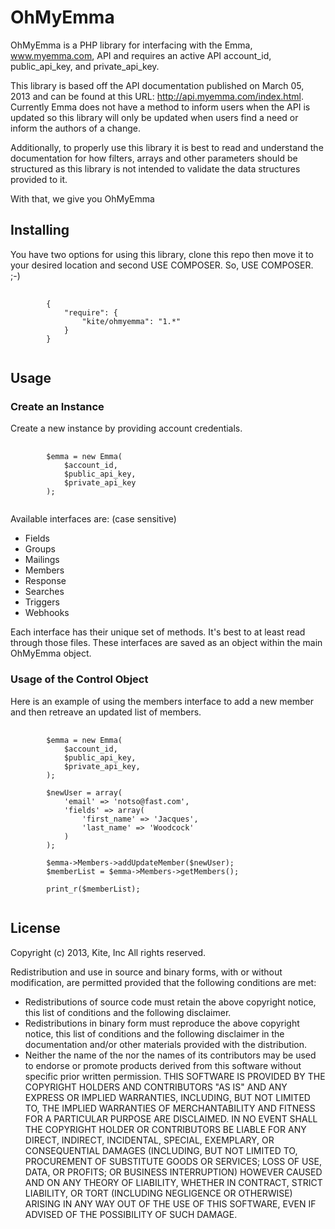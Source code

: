 OhMyEmma
========

OhMyEmma is a PHP library for interfacing with the Emma, www.myemma.com, API and
requires an active API account_id, public_api_key, and private_api_key.

This library is based off the API documentation published on March 05, 2013 and
can be found at this URL: http://api.myemma.com/index.html. Currently Emma does
not have a method to inform users when the API is updated so this library will
only be updated when users find a need or inform the authors of a change. 

Additionally, to properly use this library it is best to read and understand
the documentation for how filters, arrays and other parameters should be 
structured as this library is not intended to validate the data structures 
provided to it. 

With that, we give you OhMyEmma

## Installing ##

You have two options for using this library, clone this repo then move it to your 
desired location and second USE COMPOSER. So, USE COMPOSER. ;-)

<pre>
    <code>
        {
            "require": {
                "kite/ohmyemma": "1.*"
            }
        }
    </code>
</pre>

## Usage ##

### Create an Instance ###

Create a new instance by providing account credentials.
<pre>
    <code>
        $emma = new Emma(
            $account_id,
            $public_api_key,
            $private_api_key
        );
    </code>
</pre>

Available interfaces are: (case sensitive)
* Fields
* Groups
* Mailings
* Members
* Response
* Searches
* Triggers
* Webhooks

Each interface has their unique set of methods. It's best to at least read 
through those files. These interfaces are saved as an object within
the main OhMyEmma object. 

### Usage of the Control Object ###

Here is an example of using the members interface to add a new member and then 
retreave an updated list of members. 

<pre>
    <code>
        $emma = new Emma(
            $account_id,
            $public_api_key,
            $private_api_key,
        );

        $newUser = array(
            'email' => 'notso@fast.com',
            'fields' => array(
                'first_name' => 'Jacques',
                'last_name' => 'Woodcock'
            )
        );

        $emma->Members->addUpdateMember($newUser);
        $memberList = $emma->Members->getMembers();

        print_r($memberList);
    </code>
</pre>

## License ##

Copyright (c) 2013, Kite, Inc All rights reserved.

Redistribution and use in source and binary forms, with or without modification, are permitted provided that the following conditions are met:

* Redistributions of source code must retain the above copyright notice, this list of conditions and the following disclaimer.
* Redistributions in binary form must reproduce the above copyright notice, this list of conditions and the following disclaimer in the documentation and/or other materials provided with the distribution.
* Neither the name of the nor the names of its contributors may be used to endorse or promote products derived from this software without specific prior written permission.
THIS SOFTWARE IS PROVIDED BY THE COPYRIGHT HOLDERS AND CONTRIBUTORS "AS IS" AND ANY EXPRESS OR IMPLIED WARRANTIES, INCLUDING, BUT NOT LIMITED TO, THE IMPLIED WARRANTIES OF MERCHANTABILITY AND FITNESS FOR A PARTICULAR PURPOSE ARE DISCLAIMED. IN NO EVENT SHALL THE COPYRIGHT HOLDER OR CONTRIBUTORS BE LIABLE FOR ANY DIRECT, INDIRECT, INCIDENTAL, SPECIAL, EXEMPLARY, OR CONSEQUENTIAL DAMAGES (INCLUDING, BUT NOT LIMITED TO, PROCUREMENT OF SUBSTITUTE GOODS OR SERVICES; LOSS OF USE, DATA, OR PROFITS; OR BUSINESS INTERRUPTION) HOWEVER CAUSED AND ON ANY THEORY OF LIABILITY, WHETHER IN CONTRACT, STRICT LIABILITY, OR TORT (INCLUDING NEGLIGENCE OR OTHERWISE) ARISING IN ANY WAY OUT OF THE USE OF THIS SOFTWARE, EVEN IF ADVISED OF THE POSSIBILITY OF SUCH DAMAGE.
